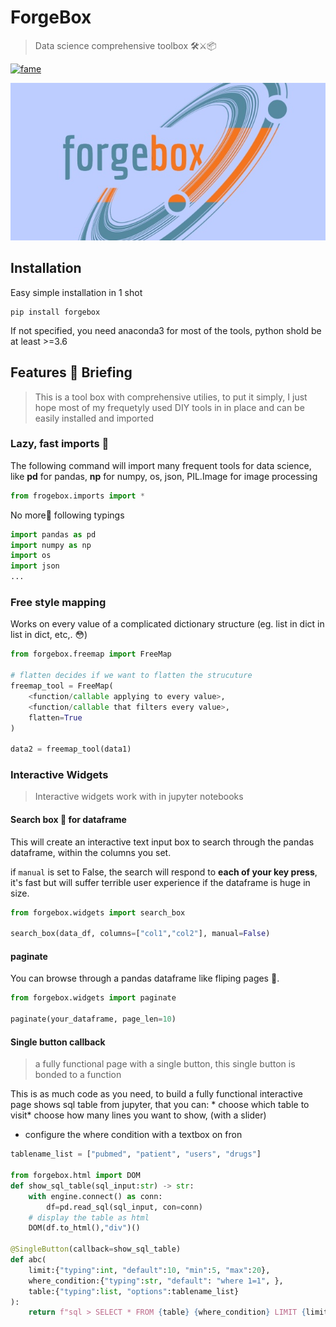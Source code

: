 # ForgeBox
> Data science comprehensive toolbox 🛠⚔️📦


[![fame](https://sourcerer.io/fame/raynardj/raynardj/forgebox/images/0)](https://sourcerer.io/fame/raynardj/raynardj/forgebox/links/0)

![logo](nbs/logo.jpg)

## Installation

Easy simple installation in 1 shot
```shell
pip install forgebox
```

If not specified, you need anaconda3 for most of the tools, python shold be at least >=3.6

## Features 🚀 Briefing

> This is a tool box with comprehensive utilies, to put it simply, I just hope most of my frequetyly used DIY tools in in place and can be easily installed and imported

### Lazy, fast imports 🤯

The following command will import many frequent tools for data science, like **pd** for pandas, **np** for numpy, os, json, PIL.Image for image processing

```python
from frogebox.imports import *
```

No more🚫 following typings
```python
import pandas as pd
import numpy as np
import os
import json
...
```

### Free style mapping

Works on every value of a complicated dictionary structure (eg. list in dict in list in dict, etc,. 😳)

```python
from forgebox.freemap import FreeMap

# flatten decides if we want to flatten the strucuture
freemap_tool = FreeMap(
    <function/callable applying to every value>,
    <function/callable that filters every value>,
    flatten=True
)

data2 = freemap_tool(data1)
```

### Interactive Widgets
> Interactive widgets work with in jupyter notebooks

#### Search box 🔎 for dataframe
This will create an interactive text input box to search through the pandas dataframe, within the columns you set.

if ```manual``` is set to False, the search will respond to **each of your key press**, it's fast but will suffer terrible user experience if the dataframe is huge in size.

```python
from forgebox.widgets import search_box

search_box(data_df, columns=["col1","col2"], manual=False)
```

#### paginate
You can browse through a pandas dataframe like fliping pages 📄.

```python
from forgebox.widgets import paginate

paginate(your_dataframe, page_len=10)
```

#### Single button callback
> a fully functional page with a single button, this single button is bonded to a function

This is as much code as you need, to build a fully functional interactive page shows sql table from jupyter, that you can: * choose which table to visit* choose how many lines you want to show, (with a slider)
* configure the where condition with a textbox on fron
```python
tablename_list = ["pubmed", "patient", "users", "drugs"]

from forgebox.html import DOM
def show_sql_table(sql_input:str) -> str:
    with engine.connect() as conn:
        df=pd.read_sql(sql_input, con=conn)
    # display the table as html
    DOM(df.to_html(),"div")()

@SingleButton(callback=show_sql_table)
def abc(
    limit:{"typing":int, "default":10, "min":5, "max":20},
    where_condition:{"typing":str, "default": "where 1=1", },
    table:{"typing":list, "options":tablename_list}
):
    return f"sql > SELECT * FROM {table} {where_condition} LIMIT {limit}"
```
